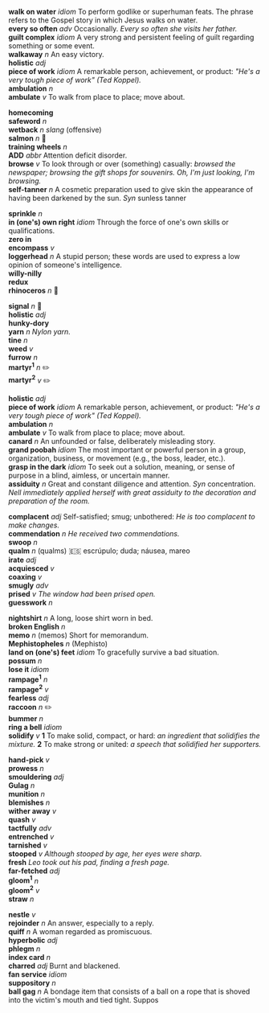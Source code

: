 

__walk on water__ _idiom_ To perform godlike or superhuman feats. The phrase refers to the Gospel story in which Jesus walks on water.  
__every so often__ _adv_ Occasionally. _Every so often she visits her father._  
__guilt complex__ _idiom_ A very strong and persistent feeling of guilt regarding something or some event.  
__walkaway__ _n_ An easy victory.  
__holistic__ _adj_  
__piece of work__ _idiom_ A remarkable person, achievement, or product: _"He's a very tough piece of work" (Ted Koppel)._  
__ambulation__ _n_  
__ambulate__ _v_ To walk from place to place; move about.  

__homecoming__  
__safeword__ _n_  
__wetback__ _n_ _slang_ (offensive)  
__salmon__ _n_ :mega:  
__training wheels__ _n_  
__ADD__ _abbr_ Attention deficit disorder.  
__browse__ _v_ To look through or over (something) casually: _browsed the newspaper; browsing the gift shops for souvenirs._ _Oh, I'm just looking, I'm browsing._  
__self-tanner__ _n_ A cosmetic preparation used to give skin the appearance of having been darkened by the sun. _Syn_ sunless tanner  

__sprinkle__ _n_  
__in (one's) own right__ _idiom_ Through the force of one's own skills or qualifications.  
__zero in__  
__encompass__ _v_  
__loggerhead__ _n_ A stupid person; these words are used to express a low opinion of someone's intelligence.  
__willy-nilly__  
__redux__  
__rhinoceros__ _n_ :mega:  

__signal__ _n_ :mega:  
__holistic__ _adj_  
__hunky-dory__  
__yarn__ _n_ _Nylon yarn._  
__tine__ _n_  
__weed__ _v_  
__furrow__ _n_  
__martyr<sup>1</sup>__ _n_ :pencil2:  
__martyr<sup>2</sup>__ _v_ :pencil2:  

__holistic__ _adj_  
__piece of work__ _idiom_ A remarkable person, achievement, or product: _"He's a very tough piece of work" (Ted Koppel)._  
__ambulation__ _n_  
__ambulate__ _v_ To walk from place to place; move about.  
__canard__ _n_ An unfounded or false, deliberately misleading story.  
__grand poobah__ _idiom_ The most important or powerful person in a group, organization, business, or movement (e.g., the boss, leader, etc.).  
__grasp in the dark__ _idiom_ To seek out a solution, meaning, or sense of purpose in a blind, aimless, or uncertain manner.  
__assiduity__ _n_ Great and constant diligence and attention. _Syn_ concentration. _Nell immediately applied herself with great assiduity to the decoration and preparation of the room._  

__complacent__ _adj_ Self-satisfied; smug; unbothered: _He is too complacent to make changes._  
__commendation__ _n_ _He received two commendations._  
__swoop__ _n_  
__qualm__ _n_ (qualms) :es: escrúpulo; duda; náusea, mareo  
__irate__ _adj_  
__acquiesced__ _v_  
__coaxing__ _v_  
__smugly__ _adv_  
__prised__ _v_ _The window had been prised open._  
__guesswork__ _n_  

__nightshirt__ _n_ A long, loose shirt worn in bed.  
__broken English__ _n_  
__memo__ _n_ (memos) Short for memorandum.  
__Mephistopheles__ _n_ (Mephisto)  
__land on (one's) feet__ _idiom_ To gracefully survive a bad situation.  
__possum__ _n_  
__lose it__ _idiom_  
__rampage<sup>1</sup>__ _n_  
__rampage<sup>2</sup>__ _v_  
__fearless__ _adj_  
__raccoon__ _n_ :pencil2:  
__bummer__ _n_  
__ring a bell__ _idiom_  
__solidify__ _v_ __1__ To make solid, compact, or hard: _an ingredient that solidifies the mixture._ __2__ To make strong or united: _a speech that solidified her supporters._  

__hand-pick__ _v_  
__prowess__ _n_  
__smouldering__ _adj_  
__Gulag__ _n_  
__munition__ _n_  
__blemishes__ _n_  
__wither away__ _v_  
__quash__ _v_  
__tactfully__ _adv_  
__entrenched__ _v_  
__tarnished__ _v_  
__stooped__ _v_ _Although stooped by age, her eyes were sharp._  
__fresh__ _Leo took out his pad, finding a fresh page._  
__far-fetched__ _adj_  
__gloom<sup>1</sup>__ _n_  
__gloom<sup>2</sup>__ _v_  
__straw__ _n_  

__nestle__ _v_  
__rejoinder__ _n_ An answer, especially to a reply.  
__quiff__ _n_ A woman regarded as promiscuous.  
__hyperbolic__ _adj_  
__phlegm__ _n_  
__index card__ _n_  
__charred__ _adj_ Burnt and blackened.  
__fan service__ _idiom_  
__suppository__ _n_  
__ball gag__ _n_ A bondage item that consists of a ball on a rope that is shoved into the victim's mouth and tied tight. Suppos
